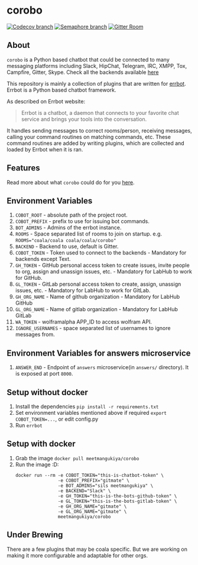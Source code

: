 # corobo

[![Codecov branch](https://img.shields.io/codecov/c/github/coala/corobo/master.svg)](https://codecov.io/gh/coala/corobo)
[![Semaphore branch](https://semaphoreci.com/api/v1/coala/corobo/branches/master/badge.svg)](https://semaphoreci.com/coala/corobo)
[![Gitter Room](https://img.shields.io/badge/gitter-join%20chat%20%E2%86%92-brightgreen.svg)](https://gitter.im/coala/corobo)

## About

`corobo` is a Python based chatbot that could be connected to many messaging
platforms including Slack, HipChat, Telegram, IRC, XMPP, Tox, Campfire, Gitter,
Skype. Check all the backends available
[here](http://errbot.io/en/latest/features.html#multiple-server-backends)

This repository is mainly a collection of plugins that are written for
[errbot](http://errbot.io). Errbot is a Python based chatbot framework.

As described on Errbot website:
> Errbot is a chatbot, a daemon that connects to your favorite chat service
  and brings your tools into the conversation.

It handles sending messages to correct rooms/person, receiving messages,
calling your command routines on matching commands, etc. These command routines
are added by writing plugins, which are collected and loaded by Errbot when it
is ran.

## Features

Read more about what `corobo` could do for you
[here](https://github.com/coala/corobo/blob/master/docs/corobo.rst).

## Environment Variables

1. `COBOT_ROOT` - absolute path of the project root.
2. `COBOT_PREFIX` - prefix to use for issuing bot commands.
3. `BOT_ADMINS` - Admins of the errbot instance.
4. `ROOMS` - Space separated list of rooms to join on startup. e.g.
   `ROOMS="coala/coala coala/coala/corobo"`
5. `BACKEND` - Backend to use, default is Gitter.
5. `COBOT_TOKEN` - Token used to connect to the backends - Mandatory for
   backends except Text.
6. `GH_TOKEN` - GitHub personal access token to create issues, invite people to
   org, assign and unassign issues, etc. - Mandatory for LabHub to work for
   GitHub.
7. `GL_TOKEN` - GitLab personal access token to create, assign, unassign
   issues, etc. - Mandatory for LabHub to work for GitLab.
8. `GH_ORG_NAME` - Name of github organization - Mandatory for LabHub GitHub
9. `GL_ORG_NAME` - Name of gitlab organization - Mandatory for LabHub GitLab
10. `WA_TOKEN` - wolframalpha APP_ID to access wolfram API.
11. `IGNORE_USERNAMES` - space separated list of usernames to ignore messages
    from.

## Environment Variables for answers microservice

1. `ANSWER_END` - Endpoint of `answers` microservice(in `answers/` directory). It is exposed at port
   `8000`.

## Setup without docker

1. Install the dependencies
   `pip install -r requirements.txt`
2. Set environment variables mentioned above if required
   `export COBOT_TOKEN=...`, or edit config.py
3. Run `errbot`

## Setup with docker

1. Grab the image `docker pull meetmangukiya/corobo`
2. Run the image :D:
    ```
    docker run --rm -e COBOT_TOKEN="this-is-chatbot-token" \
                    -e COBOT_PREFIX="gitmate" \
                    -e BOT_ADMINS="sils meetmangukiya" \
                    -e BACKEND="Slack" \
                    -e GH_TOKEN="this-is-the-bots-github-token" \
                    -e GL_TOKEN="this-is-the-bots-gitlab-token" \
                    -e GH_ORG_NAME="gitmate" \
                    -e GL_ORG_NAME="gitmate" \
                    meetmangukiya/corobo
    ```

## Under Brewing

There are a few plugins that may be coala specific. But we are working on making
it more configurable and adaptable for other orgs.
